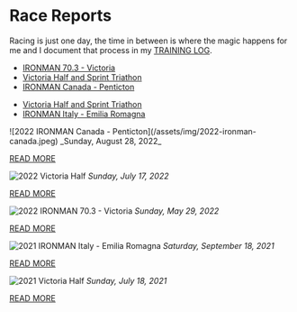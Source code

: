 # Race Reports

Racing is just one day, the time in between is where the magic happens for me and I document that process in my [TRAINING LOG](/traininglog/).

<ul class="alt">
 <li class="item"><a href="">IRONMAN 70.3 - Victoria</a></li>
 <li class="item"><a href="">Victoria Half and Sprint Triathon</a></li>
 <li class="item"><a href="">IRONMAN Canada - Penticton</a></li>
</ul>

<ul class="alt">
 <li class="item"><a href="">Victoria Half and Sprint Triathon</a></li>
 <li class="item"><a href="">IRONMAN Italy - Emilia Romagna</a></li>
</ul>
<!---->
![2022 IRONMAN Canada - Penticton](/assets/img/2022-ironman-canada.jpeg)
_Sunday, August 28, 2022_

[READ MORE](2022-ironman-canada-penticton)

<!---->
![2022 Victoria Half ](/assets/img/2022-victoria-half.jpeg)
_Sunday, July 17, 2022_

[READ MORE](2022-victoria-half)

<!---->
![2022 IRONMAN 70.3 - Victoria](/assets/img/2022-ironman703-victoria.jpeg)
_Sunday, May 29, 2022_

[READ MORE](2022-ironman-703-victoria)

<!---->
![2021 IRONMAN Italy - Emilia Romagna](/assets/img/2021-ironman-italy.jpeg)
_Saturday, September 18, 2021_

[READ MORE](2021-ironman-italy-emilia-romagna)

<!---->
![2021 Victoria Half ](/assets/img/2021-victoria-half.jpeg)
_Sunday, July 18, 2021_

[READ MORE](2021-victoria-half)